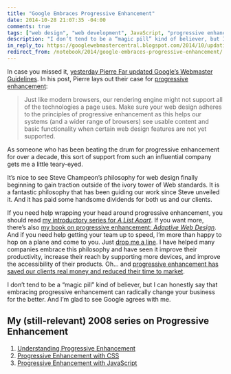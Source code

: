 ```yaml
---
title: "Google Embraces Progressive Enhancement"
date: 2014-10-28 21:07:35 -04:00
comments: true
tags: ["web design", "web development", JavaScript, "progressive enhancement"]
description: "I don’t tend to be a “magic pill” kind of believer, but I can honestly say that embracing progressive enhancement can radically change your business for the better. And I’m glad to see Google agrees with me."
in_reply_to: https://googlewebmastercentral.blogspot.com/2014/10/updating-our-technical-webmaster.html
redirect_from: /notebook/2014/google-embraces-progressive-enhancement/
---
```


In case you missed it, [yesterday Pierre Far updated Google’s Webmaster Guidelines](https://googlewebmastercentral.blogspot.com/2014/10/updating-our-technical-webmaster.html). In his post, Pierre lays out their case for [progressive enhancement](https://en.wikipedia.org/wiki/Progressive_enhancement):  

> Just like modern browsers, our rendering engine might not support all of the technologies a page uses. Make sure your web design adheres to the principles of progressive enhancement as this helps our systems (and a wider range of browsers) see usable content and basic functionality when certain web design features are not yet supported.

<!-- more -->

As someone who has been beating the drum for progressive enhancement for over a decade, this sort of support from such an influential company gets me a little teary-eyed.

It’s nice to see Steve Champeon’s philosophy for web design finally beginning to gain traction outside of the ivory tower of Web standards. It is a fantastic philosophy that has been guiding our work since Steve unveiled it. And it has paid some handsome dividends for both us and our clients.

If you need help wrapping your head around progressive enhancement, you should read [my introductory series for <cite>A List Apart</cite>](#fn-2014-10-28). If you want more, there’s also [my book on progressive enhancement: <cite>Adaptive Web Design</cite>](https://adaptivewebdesign.info). And if you need help getting your team up to speed, I’m more than happy to hop on a plane and come to you. Just [drop me a line](/contact/). I have helped many companies embrace this philosophy and have seen it improve their productivity, increase their reach by supporting more devices, and improve the accessibility of their products. Oh… and [progressive enhancement has saved our clients real money and reduced their time to market](https://blog.easy-designs.net/archives/the-true-cost-of-progressive-enhancement).

I don’t tend to be a “magic pill” kind of believer, but I can honestly say that embracing progressive enhancement can radically change your business for the better. And I’m glad to see Google agrees with me.

<h2 id="fn-2014-10-28">My (still-relevant) 2008 series on Progressive Enhancement</h2>

1. [Understanding Progressive Enhancement](https://www.alistapart.com/articles/understandingprogressiveenhancement/)
2. [Progressive Enhancement with CSS](https://www.alistapart.com/articles/progressiveenhancementwithcss/)
3. [Progressive Enhancement with JavaScript](https://www.alistapart.com/articles/progressiveenhancementwithjavascript/)
